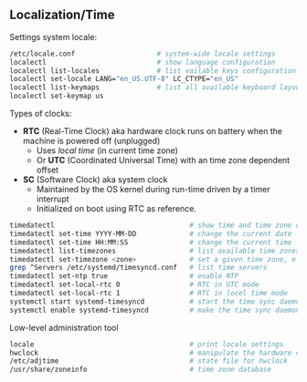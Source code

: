 

## Localization/Time

Settings system locale:

```bash
/etc/locale.conf                    # system-wide locale settings
localectl                           # show language configuration
localectl list-locales              # list vailable keys configuration
localectl set-locale LANG="en_US.UTF-8" LC_CTYPE="en_US"
localectl list-keymaps              # list all available keyboard layouts
localectl set-keymap us
```

Types of clocks:

* **RTC** (Real-Time Clock) aka hardware clock runs on battery when the machine is powered off (unplugged)
  - Uses _local time_ (in current time zone) 
  - Or **UTC** (Coordinated Universal Time) with an time zone dependent offset
* **SC** (Software Clock) aka system clock 
  - Maintained by the OS kernel during run-time driven by a timer interrupt
  - Initialized on boot using RTC as reference.


```bash
timedatectl                                 # show time and time zone configuration
timedatectl set-time YYYY-MM-DD             # change the current date
timedatectl set-time HH:MM:SS               # change the current time
timedatectl list-timezones                  # list available time zones
timedatectl set-timezone <zone>             # set a given time zone, e.g. Europe/Berlin
grep ^Servers /etc/systemd/timesyncd.conf   # list time servers 
timedatectl set-ntp true                    # enable NTP
timedatectl set-local-rtc 0                 # RTC in UTC mode
timedatectl set-local-rtc 1                 # RTC in locel time mode
systemctl start systemd-timesyncd           # start the time sync daemon 
systemctl enable systemd-timesyncd          # make the time sync daemon boot persistant 
```

Low-level administration tool

```bash
locale                                      # print locale settings
hwclock                                     # manipulate the hardware clock
/etc/adjtime                                # state file for hwclock
/usr/share/zoneinfo                         # time zone database
```
